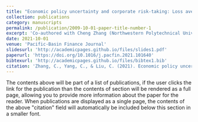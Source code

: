 ```yaml
---
title: "Economic policy uncertainty and corporate risk-taking: Loss aversion or opportunity expectations"
collection: publications
category: manuscripts
permalink: /publication/2009-10-01-paper-title-number-1
excerpt: 'Co-authored with Cheng Zhang (Northwestern Polytechnical University) and Chunhong Yang (XJTU)'
date: 2021-10-01
venue: 'Pacific-Basin Finance Journal'
slidesurl: 'http://academicpages.github.io/files/slides1.pdf'
paperurl: 'https://doi.org/10.1016/j.pacfin.2021.101640'
bibtexurl: 'http://academicpages.github.io/files/bibtex1.bib'
citation: 'Zhang, C., Yang, C., & Liu, C. (2021). Economic policy uncertainty and corporate risk-taking: Loss aversion or opportunity expectations. Pacific-Basin Finance Journal, 69, 101640.'
---
```

The contents above will be part of a list of publications, if the user clicks the link for the publication than the contents of section will be rendered as a full page, allowing you to provide more information about the paper for the reader. When publications are displayed as a single page, the contents of the above "citation" field will automatically be included below this section in a smaller font.
